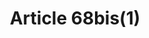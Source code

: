 ---
title: "Article 68bis(1)"
draft: false
exceptions:
- info51
memberstates:
- IT
score: 3
compensation:
- 
remarks: |
 


link: ""
---